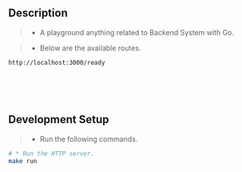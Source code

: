 ## Description

> - A playground anything related to Backend System with Go.

> - Below are the available routes.

```plaintext
http://localhost:3000/ready
```


<br />
<br />
<br />



## Development Setup

> - Run the following commands.

```sh
# * Run the HTTP server.
make run
```
